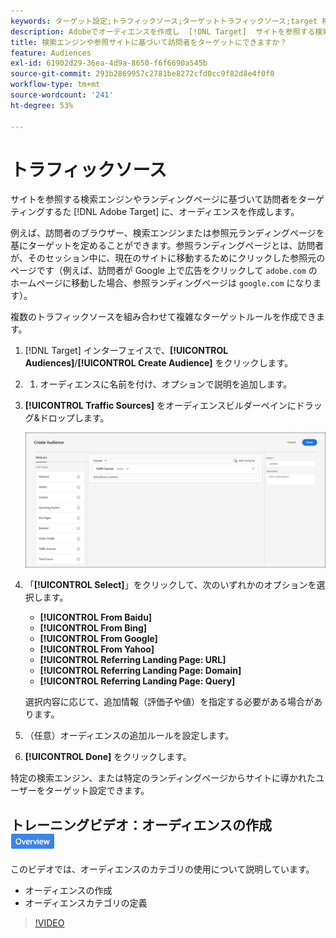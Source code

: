 ```yaml
---
keywords: ターゲット設定;トラフィックソース;ターゲットトラフィックソース;target 検索エンジン;検索エンジン;ランディングページ;target ランディングページ;参照ランディングページ
description: Adobeでオーディエンスを作成し  [!DNL Target]  サイトを参照する検索エンジンまたはランディングページに基づいて訪問者をターゲットにする方法を説明します。
title: 検索エンジンや参照サイトに基づいて訪問者をターゲットにできますか？
feature: Audiences
exl-id: 61902d29-36ea-4d9a-8650-f6f6690a545b
source-git-commit: 293b2869957c2781be8272cfd0cc9f82d8e4f0f0
workflow-type: tm+mt
source-wordcount: '241'
ht-degree: 53%

---
```


# トラフィックソース

サイトを参照する検索エンジンやランディングページに基づいて訪問者をターゲティングするた [!DNL Adobe Target] に、オーディエンスを作成します。

例えば、訪問者のブラウザー、検索エンジンまたは参照元ランディングページを基にターゲットを定めることができます。参照ランディングページとは、訪問者が、そのセッション中に、現在のサイトに移動するためにクリックした参照元のページです（例えば、訪問者が Google 上で広告をクリックして `adobe.com` のホームページに移動した場合、参照ランディングページは `google.com` になります）。

複数のトラフィックソースを組み合わせて複雑なターゲットルールを作成できます。

1. [!DNL Target] インターフェイスで、**[!UICONTROL Audiences]**/**[!UICONTROL Create Audience]** をクリックします。
1. 
   1. オーディエンスに名前を付け、オプションで説明を追加します。
1. **[!UICONTROL Traffic Sources]** をオーディエンスビルダーペインにドラッグ&amp;ドロップします。

   ![target_traffic_source image](assets/target_traffic_source.png)

1. 「**[!UICONTROL Select]**」をクリックして、次のいずれかのオプションを選択します。

   * **[!UICONTROL From Baidu]**
   * **[!UICONTROL From Bing]**
   * **[!UICONTROL From Google]**
   * **[!UICONTROL From Yahoo]**
   * **[!UICONTROL Referring Landing Page: URL]**
   * **[!UICONTROL Referring Landing Page: Domain]**
   * **[!UICONTROL Referring Landing Page: Query]**

   選択内容に応じて、追加情報（評価子や値）を指定する必要がある場合があります。

1. （任意）オーディエンスの追加ルールを設定します。
1. **[!UICONTROL Done]** をクリックします。

特定の検索エンジン、または特定のランディングページからサイトに導かれたユーザーをターゲット設定できます。

## トレーニングビデオ：オーディエンスの作成 ![ 概要バッジ ](/help/main/assets/overview.png)

このビデオでは、オーディエンスのカテゴリの使用について説明しています。

* オーディエンスの作成
* オーディエンスカテゴリの定義

>[!VIDEO](https://video.tv.adobe.com/v/17392)

